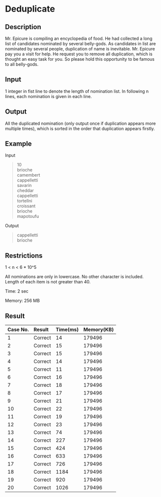 # **Deduplicate**

## **Description**

Mr. Epicure is compiling an encyclopedia of food. He had collected a long list of candidates nominated by several belly-gods. As candidates in list are nominated by several people, duplication of name is inevitable. Mr. Epicure pay you a visit for help. He request you to remove all duplication, which is thought an easy task for you. So please hold this opportunity to be famous to all belly-gods. 

## **Input**

1 integer in fist line to denote the length of nomination list. In following n lines, each nomination is given in each line. 

## **Output**

All the duplicated nomination (only output once if duplication appears more multiple times), which is sorted in the order that duplication appears firstly.

## **Example**

Input

>10<br>
>brioche<br>
>camembert<br>
>cappelletti<br>
>savarin<br>
>cheddar<br>
>cappelletti<br>
>tortellni<br>
>croissant<br>
>brioche<br>
>mapotoufu<br>

Output

>cappelletti<br>
>brioche<br>


## **Restrictions**

1 < n < 6 * 10^5

All nominations are only in lowercase. No other character is included. Length of each item is not greater than 40.

Time: 2 sec

Memory: 256 MB

## **Result**

|Case No.	|Result|	Time(ms)|	Memory(KB)|
|:---|:-----|:----|:----|
|1|	Correct|	14|	179496|
|2|	Correct|	15|	179496|
|3|	Correct|	15|	179496|
|4|	Correct|	14|	179496|
|5|	Correct|	11|	179496|
|6|	Correct|	16|	179496|
|7|	Correct|	18|	179496|
|8|	Correct|	17|	179496|
|9|	Correct|	21|	179496|
|10|	Correct|	22|	179496|
|11|	Correct|	19|	179496|
|12|	Correct|	23|	179496|
|13|	Correct|	74|	179496|
|14|	Correct|	227|	179496|
|15|	Correct|	424|	179496|
|16|	Correct|	633|	179496|
|17|	Correct|	726|	179496|
|18|	Correct|	1184|	179496|
|19|	Correct|	920|	179496|
|20|	Correct|	1026|	179496|

